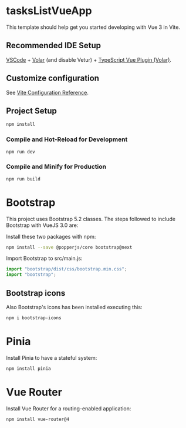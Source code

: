 # tasksListVueApp

This template should help get you started developing with Vue 3 in Vite.

## Recommended IDE Setup

[VSCode](https://code.visualstudio.com/) + [Volar](https://marketplace.visualstudio.com/items?itemName=Vue.volar) (and disable Vetur) + [TypeScript Vue Plugin (Volar)](https://marketplace.visualstudio.com/items?itemName=Vue.vscode-typescript-vue-plugin).

## Customize configuration

See [Vite Configuration Reference](https://vitejs.dev/config/).

## Project Setup

```sh
npm install
```

### Compile and Hot-Reload for Development

```sh
npm run dev
```

### Compile and Minify for Production

```sh
npm run build
```

# Bootstrap
This project uses Bootstrap 5.2 classes. The steps followed to include Bootstrap with VueJS 3.0 are:

Install these two packages with npm:

```sh
npm install --save @popperjs/core bootstrap@next
```

Import Bootstrap to src/main.js:

```js
import "bootstrap/dist/css/bootstrap.min.css";
import "bootstrap";
```

## Bootstrap icons
Also Bootstrap's icons has been installed executing this:

```sh
npm i bootstrap-icons
```

# Pinia
Install Pinia to have a stateful system:
```sh
npm install pinia
```

# Vue Router
Install Vue Router for a routing-enabled application:
```sh
npm install vue-router@4
```